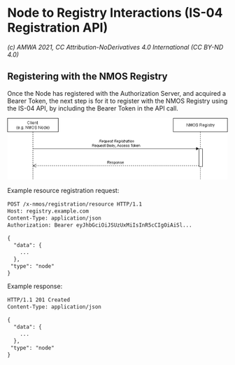 
# Node to Registry Interactions (IS-04 Registration API)  
_(c) AMWA 2021, CC Attribution-NoDerivatives 4.0 International (CC BY-ND 4.0)_

## Registering with the NMOS Registry
Once the Node has registered with the Authorization Server, and acquired a Bearer Token, the next step is for it to register with the NMOS Registry using the IS-04 API, by including the Bearer Token in the API call.

![Node to Registry Interaction](./images/node_to_registry.png)

Example resource registration request:
``` 
POST /x-nmos/registration/resource HTTP/1.1
Host: registry.example.com
Content-Type: application/json
Authorization: Bearer eyJhbGciOiJSUzUxMiIsInR5cCIgOiAiSl...
```
``` 
{
  "data": {
    ...
  },
 "type": "node"
}
```
Example response:
```
HTTP/1.1 201 Created
Content-Type: application/json
```
```
{
  "data": {
    ...
  },
 "type": "node"
}
```
<!--stackedit_data:
eyJoaXN0b3J5IjpbMTExODg2NjU3OSw4ODk0OTk0NjcsLTE4ND
AxODUzNDVdfQ==
-->